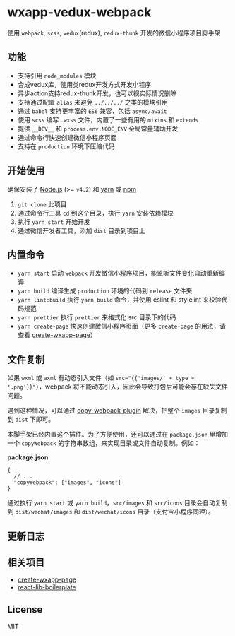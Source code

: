 # wxapp-vedux-webpack

使用 `webpack`, `scss`, `vedux`(redux), `redux-thunk` 开发的微信小程序项目脚手架

## 功能

* 支持引用 `node_modules` 模块
* 合成vedux库，使用类redux开发方式开发小程序
* 异步action支持redux-thunk开发，也可以视实际情况删除
* 支持通过配置 `alias` 来避免 `../../../` 之类的模块引用
* 通过 `babel` 支持更丰富的 `ES6` 兼容，包括 `async/await`
* 使用 `scss` 编写 `.wxss` 文件，内置了一些有用的 `mixins` 和 `extends`
* 提供 `__DEV__` 和 `process.env.NODE_ENV` 全局常量辅助开发
* 通过命令行快速创建微信小程序页面
* 支持在 `production` 环境下压缩代码


## 开始使用

确保安装了 [Node.js](https://nodejs.org/) (>= `v4.2`) 和 [yarn](https://yarnpkg.com) 或 [npm](https://www.npmjs.com/package/npm)

1.  `git clone` 此项目
2.  通过命令行工具 `cd` 到这个目录，执行 `yarn` 安装依赖模块
3.  执行 `yarn start` 开始开发
4.  通过微信开发者工具，添加 `dist` 目录到项目上

## 内置命令

* `yarn start` 启动 `webpack` 开发微信小程序项目，能监听文件变化自动重新编译
* `yarn build` 编译生成 `production` 环境的代码到 `release` 文件夹
* `yarn lint:build` 执行 `yarn build` 命令，并使用 eslint 和 stylelint 来校验代码规范
* `yarn prettier` 执行 `prettier` 来格式化 src 目录下的代码
* `yarn create-page` 快速创建微信小程序页面（更多 `create-page` 的用法，请查看 [create-wxapp-page](https://github.com/cantonjs/create-wxapp-page)）

## 文件复制

如果 `wxml` 或 `axml` 有动态引入文件（如 `src="{{'images/' + type + '.png'}}"`），webpack 将不能动态引入，因此会导致打包后可能会存在缺失文件问题。

遇到这种情况，可以通过 [copy-webpack-plugin](https://github.com/webpack-contrib/copy-webpack-plugin) 解决，把整个 `images` 目录复制到 `dist` 下即可。

本脚手架已经内置这个插件。为了方便使用，还可以通过在 `package.json` 里增加一个 `copyWebpack` 的字符串数组，来实现目录或文件自动复制。例如：

**package.json**

```json5
{
  // ...
  "copyWebpack": ["images", "icons"]
}
```

通过执行 `yarn start` 或 `yarn build`，`src/images` 和 `src/icons` 目录会自动复制到 `dist/wechat/images` 和 `dist/wechat/icons` 目录（支付宝小程序同理）。

## 更新日志



## 相关项目

* [create-wxapp-page](https://github.com/cantonjs/create-wxapp-page)
* [react-lib-boilerplate](https://github.com/cantonjs/react-lib-boilerplate)

## License

MIT
